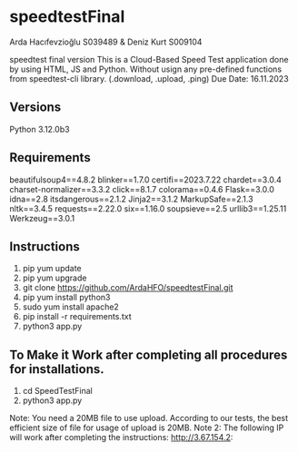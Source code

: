 # speedtestFinal

Arda Hacıfevzioğlu S039489 & Deniz Kurt S009104

speedtest final version
This is a Cloud-Based Speed Test application done by using HTML, JS and Python. Without usign any pre-defined functions from speedtest-cli library. (.download, .upload, .ping)
Due Date: 16.11.2023

Versions
--------
Python 3.12.0b3

Requirements
------------
beautifulsoup4==4.8.2
blinker==1.7.0
certifi==2023.7.22
chardet==3.0.4
charset-normalizer==3.3.2
click==8.1.7
colorama==0.4.6
Flask==3.0.0
idna==2.8
itsdangerous==2.1.2
Jinja2==3.1.2
MarkupSafe==2.1.3
nltk==3.4.5
requests==2.22.0
six==1.16.0
soupsieve==2.5
urllib3==1.25.11
Werkzeug==3.0.1

Instructions
------------

1) pip yum update
2) pip yum upgrade
3) git clone https://github.com/ArdaHFO/speedtestFinal.git
4) pip yum install python3
5) sudo yum install apache2
6) pip install -r requirements.txt
7) python3 app.py

To Make it Work after completing all procedures for installations.
------------------------------------------------------------------
1) cd SpeedTestFinal
2) python3 app.py

Note: You need a 20MB file to use upload. According to our tests, the best efficient size of file for usage of upload is 20MB.
Note 2: The following IP will work after completing the instructions: http://3.67.154.2:

